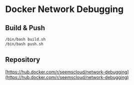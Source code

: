 # Docker Network Debugging

## Build & Push

```bash
/bin/bash build.sh
/bin/bash push.sh
```

## Repository

[https://hub.docker.com/r/seemscloud/network-debugging](https://hub.docker.com/r/seemscloud/network-debugging)